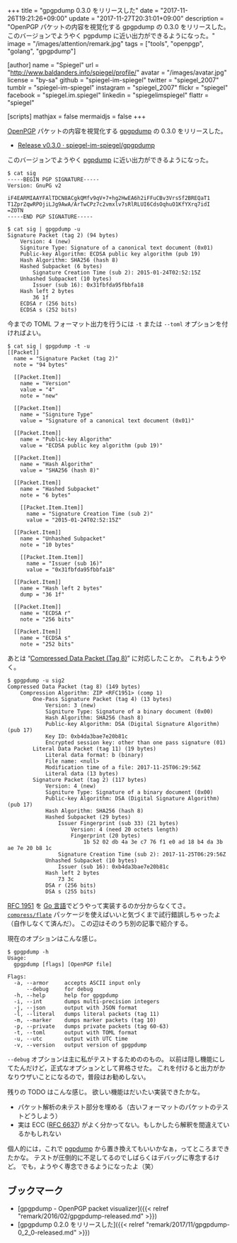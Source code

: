 +++
title = "gpgpdump 0.3.0 をリリースした"
date =  "2017-11-26T19:21:26+09:00"
update =  "2017-11-27T20:31:01+09:00"
description = "OpenPGP パケットの内容を視覚化する gpgpdump の 0.3.0 をリリースした。このバージョンでようやく pgpdump に近い出力ができるようになった。"
image = "/images/attention/remark.jpg"
tags = ["tools", "openpgp", "golang", "gpgpdump"]

[author]
  name      = "Spiegel"
  url       = "http://www.baldanders.info/spiegel/profile/"
  avatar    = "/images/avatar.jpg"
  license   = "by-sa"
  github    = "spiegel-im-spiegel"
  twitter   = "spiegel_2007"
  tumblr    = "spiegel-im-spiegel"
  instagram = "spiegel_2007"
  flickr    = "spiegel"
  facebook  = "spiegel.im.spiegel"
  linkedin  = "spiegelimspiegel"
  flattr    = "spiegel"

[scripts]
  mathjax = false
  mermaidjs = false
+++

[OpenPGP] パケットの内容を視覚化する [gpgpdump] の 0.3.0 をリリースした。

- [Release v0.3.0 · spiegel-im-spiegel/gpgpdump](https://github.com/spiegel-im-spiegel/gpgpdump/releases/tag/v0.3.0)

このバージョンでようやく [pgpdump] に近い出力ができるようになった。

```text
$ cat sig
-----BEGIN PGP SIGNATURE-----
Version: GnuPG v2

iF4EARMIAAYFAlTDCN8ACgkQMfv9qV+7+hg2HwEA6h2iFFuCBv3VrsSf2BREQaT1
T1ZprZqwRPOjiLJg9AwA/ArTwCPz7c2vmxlv7sRlRLUI6CdsOqhuO1KfYXrq7idI
=ZOTN
-----END PGP SIGNATURE-----

$ cat sig | gpgpdump -u
Signature Packet (tag 2) (94 bytes)
    Version: 4 (new)
    Signiture Type: Signature of a canonical text document (0x01)
    Public-key Algorithm: ECDSA public key algorithm (pub 19)
    Hash Algorithm: SHA256 (hash 8)
    Hashed Subpacket (6 bytes)
        Signature Creation Time (sub 2): 2015-01-24T02:52:15Z
    Unhashed Subpacket (10 bytes)
        Issuer (sub 16): 0x31fbfda95fbbfa18
    Hash left 2 bytes
        36 1f
    ECDSA r (256 bits)
    ECDSA s (252 bits)
```

今までの TOML フォーマット出力を行うには `-t` または `--toml` オプションを付ければよい。

```text
$ cat sig | gpgpdump -t -u
[[Packet]]
  name = "Signature Packet (tag 2)"
  note = "94 bytes"

  [[Packet.Item]]
    name = "Version"
    value = "4"
    note = "new"

  [[Packet.Item]]
    name = "Signiture Type"
    value = "Signature of a canonical text document (0x01)"

  [[Packet.Item]]
    name = "Public-key Algorithm"
    value = "ECDSA public key algorithm (pub 19)"

  [[Packet.Item]]
    name = "Hash Algorithm"
    value = "SHA256 (hash 8)"

  [[Packet.Item]]
    name = "Hashed Subpacket"
    note = "6 bytes"

    [[Packet.Item.Item]]
      name = "Signature Creation Time (sub 2)"
      value = "2015-01-24T02:52:15Z"

  [[Packet.Item]]
    name = "Unhashed Subpacket"
    note = "10 bytes"

    [[Packet.Item.Item]]
      name = "Issuer (sub 16)"
      value = "0x31fbfda95fbbfa18"

  [[Packet.Item]]
    name = "Hash left 2 bytes"
    dump = "36 1f"

  [[Packet.Item]]
    name = "ECDSA r"
    note = "256 bits"

  [[Packet.Item]]
    name = "ECDSA s"
    note = "252 bits"
```

あとは “[Compressed Data Packet (Tag 8)](https://tools.ietf.org/html/rfc4880#section-5.6)” に対応したことか。
これもようやく。

```text
$ gpgpdump -u sig2
Compressed Data Packet (tag 8) (149 bytes)
    Compression Algorithm: ZIP <RFC1951> (comp 1)
        One-Pass Signature Packet (tag 4) (13 bytes)
            Version: 3 (new)
            Signiture Type: Signature of a binary document (0x00)
            Hash Algorithm: SHA256 (hash 8)
            Public-key Algorithm: DSA (Digital Signature Algorithm) (pub 17)
            Key ID: 0xb4da3bae7e20b81c
            Encrypted session key: other than one pass signature (01)
        Literal Data Packet (tag 11) (19 bytes)
            Literal data format: b (binary)
            File name: <null>
            Modification time of a file: 2017-11-25T06:29:56Z
            Literal data (13 bytes)
        Signature Packet (tag 2) (117 bytes)
            Version: 4 (new)
            Signiture Type: Signature of a binary document (0x00)
            Public-key Algorithm: DSA (Digital Signature Algorithm) (pub 17)
            Hash Algorithm: SHA256 (hash 8)
            Hashed Subpacket (29 bytes)
                Issuer Fingerprint (sub 33) (21 bytes)
                    Version: 4 (need 20 octets length)
                    Fingerprint (20 bytes)
                        1b 52 02 db 4a 3e c7 76 f1 e0 ad 18 b4 da 3b ae 7e 20 b8 1c
                Signature Creation Time (sub 2): 2017-11-25T06:29:56Z
            Unhashed Subpacket (10 bytes)
                Issuer (sub 16): 0xb4da3bae7e20b81c
            Hash left 2 bytes
                73 3c
            DSA r (256 bits)
            DSA s (255 bits)
```

[RFC 1951] を [Go 言語]でどうやって実装するのか分からなくてさ。
[`compress/flate`] パッケージを使えばいいと気づくまで試行錯誤しちゃったよ（自作しなくて済んだ）。
この辺はそのうち別の記事で紹介する。

現在のオプションはこんな感じ。

```text
$ gpgpdump -h
Usage:
  gpgpdump [flags] [OpenPGP file]

Flags:
  -a, --armor     accepts ASCII input only
      --debug     for debug
  -h, --help      help for gpgpdump
  -i, --int       dumps multi-precision integers
  -j, --json      output with JSON format
  -l, --literal   dumps literal packets (tag 11)
  -m, --marker    dumps marker packets (tag 10)
  -p, --private   dumps private packets (tag 60-63)
  -t, --toml      output with TOML format
  -u, --utc       output with UTC time
  -v, --version   output version of gpgpdump
```

`--debug` オプションは主に私がテストするためののもの。
以前は隠し機能にしてたんだけど，正式なオプションとして昇格させた。
これを付けると出力がかなりウザいことになるので，普段はお勧めしない。

残りの TODO はこんな感じ。
欲しい機能はだいたい実装できたかな。

- パケット解析の未テスト部分を埋める（古いフォーマットのパケットのテストどうしよう）
- 実は ECC ([RFC 6637]) がよく分かってない。もしかしたら解釈を間違えているかもしれない

個人的には，これで [pgpdump] から置き換えてもいいかなぁ，ってところまできたかな。
テストが圧倒的に不足してるのでしばらくはデバッグに専念するけど。
でも，ようやく専念できるようになったよ（笑）

## ブックマーク

- [gpgpdump - OpenPGP packet visualizer]({{< relref "remark/2016/02/gpgpdump-released.md" >}})
- [gpgpdump 0.2.0 をリリースした]({{< relref "remark/2017/11/gpgpdump-0_2_0-released.md" >}})

[gpgpdump]: https://github.com/spiegel-im-spiegel/gpgpdump "spiegel-im-spiegel/gpgpdump: OpenPGP packet visualizer"
[pgpdump]: http://www.mew.org/~kazu/proj/pgpdump/ "pgpdump"
[TOML]: https://github.com/toml-lang/toml "toml-lang/toml: Tom's Obvious, Minimal Language"
[JSON]: https://tools.ietf.org/html/rfc7159 "RFC 7159 - The JavaScript Object Notation (JSON) Data Interchange Format"
[RFC 4880]: https://tools.ietf.org/html/rfc4880 "RFC 4880 - OpenPGP Message Format"
[RFC 5581]: https://tools.ietf.org/html/rfc5581 "RFC 5581 - The Camellia Cipher in OpenPGP"
[RFC 6637]: https://tools.ietf.org/html/rfc6637 "RFC 6637 - Elliptic Curve Cryptography (ECC) in OpenPGP"
[RFC 1951]: https://tools.ietf.org/html/rfc1951 "RFC 1951 - DEFLATE Compressed Data Format Specification version 1.3"
[`compress/flate`]: https://golang.org/pkg/compress/flate/ "flate - The Go Programming Language"
[OpenPGP]: http://openpgp.org/
[Go 言語]: https://golang.org/ "The Go Programming Language"
